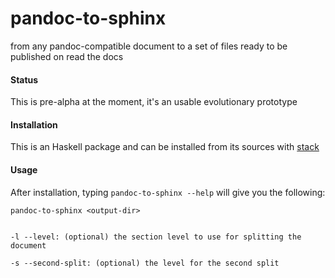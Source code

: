 # pandoc-to-sphinx

from any pandoc-compatible document to a set of files ready to be
published on read the docs

#### Status

This is pre-alpha at the moment, it's an usable evolutionary prototype

#### Installation

This is an Haskell package and can be installed from its sources with
[stack](https://docs.haskellstack.org/en/stable/GUIDE/)

#### Usage

After installation, typing `pandoc-to-sphinx --help` will give you the
following:

```
pandoc-to-sphinx <output-dir>


-l --level: (optional) the section level to use for splitting the document

-s --second-split: (optional) the level for the second split

```
